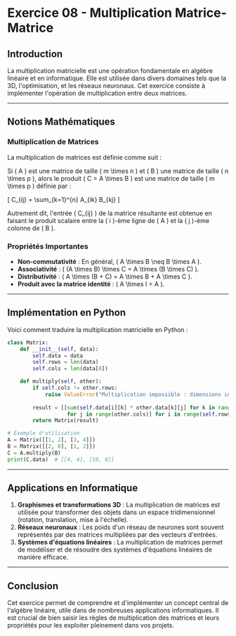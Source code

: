 # Exercice 08 - Multiplication Matrice-Matrice

## Introduction
La multiplication matricielle est une opération fondamentale en algèbre linéaire et en informatique. Elle est utilisée dans divers domaines tels que la 3D, l'optimisation, et les réseaux neuronaux. Cet exercice consiste à implémenter l'opération de multiplication entre deux matrices.

---

## Notions Mathématiques

### Multiplication de Matrices
La multiplication de matrices est définie comme suit :

Si \( A \) est une matrice de taille \( m \times n \) et \( B \) une matrice de taille \( n \times p \), alors le produit \( C = A \times B \) est une matrice de taille \( m \times p \) définie par :

\[
C_{ij} = \sum_{k=1}^{n} A_{ik} B_{kj}
\]

Autrement dit, l'entrée \( C_{ij} \) de la matrice résultante est obtenue en faisant le produit scalaire entre la \( i \)-ème ligne de \( A \) et la \( j \)-ème colonne de \( B \).

### Propriétés Importantes
- **Non-commutativité** : En général, \( A \times B \neq B \times A \).
- **Associativité** : \( (A \times B) \times C = A \times (B \times C) \).
- **Distributivité** : \( A \times (B + C) = A \times B + A \times C \).
- **Produit avec la matrice identité** : \( A \times I = A \).

---

## Implémentation en Python
Voici comment traduire la multiplication matricielle en Python :

```python
class Matrix:
    def __init__(self, data):
        self.data = data
        self.rows = len(data)
        self.cols = len(data[0])

    def multiply(self, other):
        if self.cols != other.rows:
            raise ValueError("Multiplication impossible : dimensions incompatibles")
        
        result = [[sum(self.data[i][k] * other.data[k][j] for k in range(self.cols))
                   for j in range(other.cols)] for i in range(self.rows)]
        return Matrix(result)

# Exemple d'utilisation
A = Matrix([[1, 2], [3, 4]])
B = Matrix([[2, 0], [1, 2]])
C = A.multiply(B)
print(C.data)  # [[4, 4], [10, 8]]
```

---

## Applications en Informatique
1. **Graphismes et transformations 3D** : La multiplication de matrices est utilisée pour transformer des objets dans un espace tridimensionnel (rotation, translation, mise à l'échelle).
2. **Réseaux neuronaux** : Les poids d'un réseau de neurones sont souvent représentés par des matrices multipliées par des vecteurs d'entrées.
3. **Systèmes d'équations linéaires** : La multiplication de matrices permet de modéliser et de résoudre des systèmes d'équations linéaires de manière efficace.

---

## Conclusion
Cet exercice permet de comprendre et d'implémenter un concept central de l'algèbre linéaire, utile dans de nombreuses applications informatiques. Il est crucial de bien saisir les règles de multiplication des matrices et leurs propriétés pour les exploiter pleinement dans vos projets.